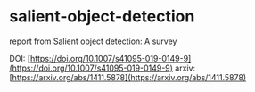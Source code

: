 # salient-object-detection
report from Salient object detection: A survey

DOI: [https://doi.org/10.1007/s41095-019-0149-9](https://doi.org/10.1007/s41095-019-0149-9)
arxiv: [https://arxiv.org/abs/1411.5878](https://arxiv.org/abs/1411.5878)
